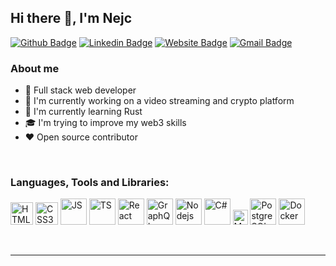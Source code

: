 ## Hi there 👋, I'm Nejc

[![Github Badge](https://img.shields.io/badge/-nejcm-black?style=flat&logo=Github&logoColor=white&link=https://github.com/nejcm/)][github]
[![Linkedin Badge](https://img.shields.io/badge/-nejcm-blue?style=flat&logo=Linkedin&logoColor=white&link=https://linkedin.com/in/nejcm/)][linkedin]
[![Website Badge](https://img.shields.io/badge/-nejcmursic.com-lightgray?style=flat&logo=Google-Chrome&logoColor=white&link=https://jessicalim.me)][website]
[![Gmail Badge](https://img.shields.io/badge/-nmursi2-red?style=flat&logo=Gmail&logoColor=white&link=mailto:nmursi2@gmail.com)](mailto:nmursi2@gmail.com)


### About me

- 🎯 Full stack web developer
- 🔭 I'm currently working on a video streaming and crypto platform
- 🌱 I'm currently learning Rust
- 🎓 I'm trying to improve my web3 skills
- ❤️ Open source contributor

<br />

### Languages, Tools and Libraries:

[<img src="https://cdn.svgporn.com/logos/html-5.svg" alt="HTML5" width="36" />][website]
[<img src="https://cdn.svgporn.com/logos/css-3.svg" alt="CSS3" width="36" />][website]
[<img src="https://cdn.svgporn.com/logos/javascript.svg" alt="JS" width="42" />][website]
[<img src="https://cdn.svgporn.com/logos/typescript-icon.svg" alt="TS" width="42" />][website]
[<img src="https://cdn.svgporn.com/logos/react.svg" alt="React" width="42" />][website]
[<img src="https://cdn.svgporn.com/logos/graphql.svg" alt="GraphQL" width="42" />][website]
[<img src="https://cdn.svgporn.com/logos/nodejs-icon.svg" alt="Nodejs" width="42" />][website]
[<img src="https://cdn.svgporn.com/logos/c-sharp.svg" alt="C#" width="42" />][website]
[<img src="https://cdn.svgporn.com/logos/mongodb-icon.svg" alt="MongoDB" width="24" />][website]
[<img src="https://cdn.svgporn.com/logos/postgresql.svg" alt="PostgreSQL" width="42" />][website]
[<img src="https://cdn.svgporn.com/logos/docker-icon.svg" alt="Docker" width="42" />][website]

<br />

---

<br />

[email]: nmursi2@gmail.com
[website]: https://nejcmursic.com/
[github]: https://github.com/nejcm/
[linkedin]: https://linkedin.com/in/nejcm/

<!-- Icons -->
